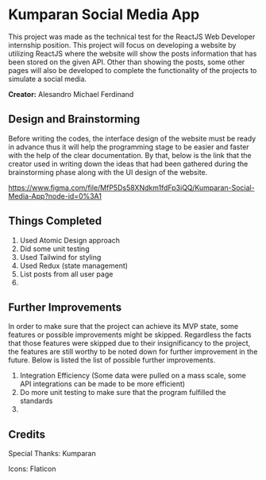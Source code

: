 # Kumparan Social Media App
This project was made as the technical test for the ReactJS Web Developer internship position.
This project will focus on developing a website by utilizing ReactJS where the website will show the posts information that has been stored on the given API. Other than showing the posts, some other pages will also be developed to complete the functionality of the projects to simulate a social media.

**Creator:** Alesandro Michael Ferdinand

## Design and Brainstorming
Before writing the codes, the interface design of the website must be ready in advance thus it will help the programming stage to be easier and faster with the help of the clear documentation. By that, below is the link that the creator used in writing down the ideas that had been gathered during the brainstorming phase along with the UI design of the website.

https://www.figma.com/file/MfP5Ds58XNdkm1fdFp3iQQ/Kumparan-Social-Media-App?node-id=0%3A1

## Things Completed

1. Used Atomic Design approach
2. Did some unit testing
3. Used Tailwind for styling
4. Used Redux (state management)
5. List posts from all user page
6. 

## Further Improvements
In order to make sure that the project can achieve its MVP state, some features or possible improvements might be skipped. Regardless the facts that those features were skipped due to their insignificancy to the project, the features are still worthy to be noted down for further improvement in the future. Below is listed the list of possible further improvements.

1. Integration Efficiency (Some data were pulled on a mass scale, some API integrations can be made to be more efficient)
2. Do more unit testing to make sure that the program fulfilled the standards
3. 

## Credits
Special Thanks: Kumparan

Icons: Flaticon
